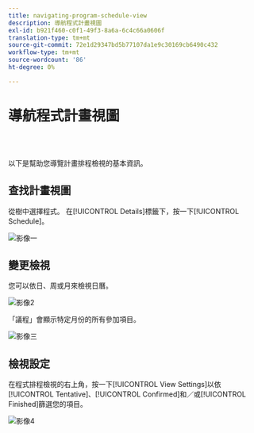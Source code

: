 ```yaml
---
title: navigating-program-schedule-view
description: 導航程式計畫視圖
exl-id: b921f460-c0f1-49f3-8a6a-6c4c66a0606f
translation-type: tm+mt
source-git-commit: 72e1d29347bd5b77107da1e9c30169cb6490c432
workflow-type: tm+mt
source-wordcount: '86'
ht-degree: 0%

---
```


# 導航程式計畫視圖

<br> 

以下是幫助您導覽計畫排程檢視的基本資訊。

## 查找計畫視圖

從樹中選擇程式。 在[!UICONTROL Details]標籤下，按一下[!UICONTROL Schedule]。

![影像一](/help/sky/assets/program-schedule-view/navigating-program-schedule-view/navigating-program-schedule-view-1.png)

## 變更檢視

您可以依日、周或月來檢視日曆。

![影像2](/help/sky/assets/program-schedule-view/navigating-program-schedule-view/navigating-program-schedule-view-2.png)

「議程」會顯示特定月份的所有參加項目。

![影像三](/help/sky/assets/program-schedule-view/navigating-program-schedule-view/navigating-program-schedule-view-3.png)

## 檢視設定

在程式排程檢視的右上角，按一下[!UICONTROL View Settings]以依[!UICONTROL Tentative]、[!UICONTROL Confirmed]和／或[!UICONTROL Finished]篩選您的項目。

![影像4](/help/sky/assets/program-schedule-view/navigating-program-schedule-view/navigating-program-schedule-view-4.png)
